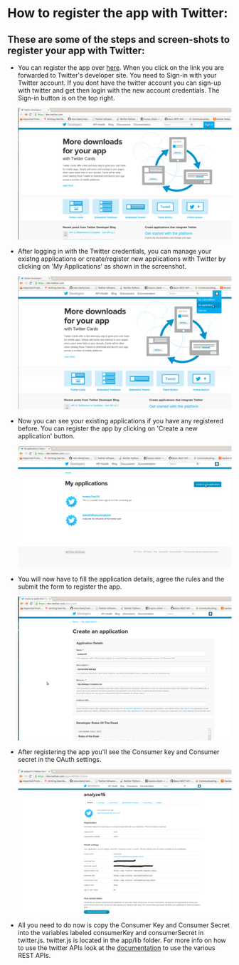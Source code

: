 # How to register the app with Twitter: #


## These are some of the steps and screen-shots to register your app with Twitter: ##

-   You can register the app over [here](https://dev.twitter.com/). When you click on the link you are forwarded to Twitter's developer site. You need to Sign-in with your Twitter account. If you dont have the twitter account you can sign-up with twitter and get then login with the new account credentials. The Sign-in button is on the top right.

    ![image](images/twitHome.png)

-   After logging in with the Twitter credentials, you can manage your existng applications or create/register new applications with Twitter by clicking on 'My Applications' as shown in the screenshot.

    ![image](images/appl.png)

-   Now you can see your existing applications if you have any registered before. You can register the app by clicking on 'Create a new application' button.
    
    ![image](images/myappl.png)

-   You will now have to fill the application details, agree the rules and the submit the form to register the app.
    
    ![image](images/app_details.png)

-   After registering the app you'll see the Consumer key and Consumer secret in the OAuth settings.

    ![image](images/tokens.png)


-   All you need to do now is copy the Consumer Key and Consumer Secret into the variables labeled consumerKey and consumerSecret in twitter.js. twitter.js is located in the app/lib folder.   For more info on how to use the twitter APIs look at the [documentation](https://dev.twitter.com/docs/api/1.1) to use the various REST APIs.

